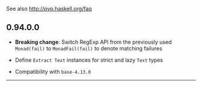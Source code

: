 See also http://pvp.haskell.org/faq

## 0.94.0.0

- **Breaking change**: Switch RegExp API from the previously used `Monad(fail)` to `MonadFail(fail)` to denote matching failures

- Define `Extract Text` instances for strict and lazy `Text` types

- Compatibility with `base-4.13.0`

----
